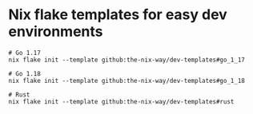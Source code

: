 # Nix flake templates for easy dev environments

```shell
# Go 1.17
nix flake init --template github:the-nix-way/dev-templates#go_1_17

# Go 1.18
nix flake init --template github:the-nix-way/dev-templates#go_1_18

# Rust
nix flake init --template github:the-nix-way/dev-templates#rust
```
